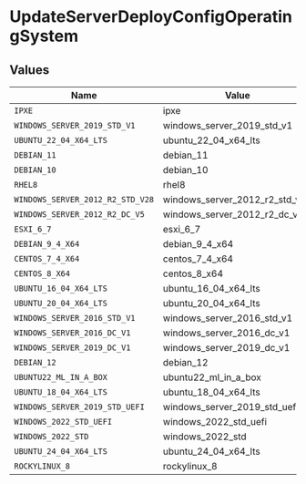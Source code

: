 # UpdateServerDeployConfigOperatingSystem


## Values

| Name                             | Value                            |
| -------------------------------- | -------------------------------- |
| `IPXE`                           | ipxe                             |
| `WINDOWS_SERVER_2019_STD_V1`     | windows_server_2019_std_v1       |
| `UBUNTU_22_04_X64_LTS`           | ubuntu_22_04_x64_lts             |
| `DEBIAN_11`                      | debian_11                        |
| `DEBIAN_10`                      | debian_10                        |
| `RHEL8`                          | rhel8                            |
| `WINDOWS_SERVER_2012_R2_STD_V28` | windows_server_2012_r2_std_v28   |
| `WINDOWS_SERVER_2012_R2_DC_V5`   | windows_server_2012_r2_dc_v5     |
| `ESXI_6_7`                       | esxi_6_7                         |
| `DEBIAN_9_4_X64`                 | debian_9_4_x64                   |
| `CENTOS_7_4_X64`                 | centos_7_4_x64                   |
| `CENTOS_8_X64`                   | centos_8_x64                     |
| `UBUNTU_16_04_X64_LTS`           | ubuntu_16_04_x64_lts             |
| `UBUNTU_20_04_X64_LTS`           | ubuntu_20_04_x64_lts             |
| `WINDOWS_SERVER_2016_STD_V1`     | windows_server_2016_std_v1       |
| `WINDOWS_SERVER_2016_DC_V1`      | windows_server_2016_dc_v1        |
| `WINDOWS_SERVER_2019_DC_V1`      | windows_server_2019_dc_v1        |
| `DEBIAN_12`                      | debian_12                        |
| `UBUNTU22_ML_IN_A_BOX`           | ubuntu22_ml_in_a_box             |
| `UBUNTU_18_04_X64_LTS`           | ubuntu_18_04_x64_lts             |
| `WINDOWS_SERVER_2019_STD_UEFI`   | windows_server_2019_std_uefi     |
| `WINDOWS_2022_STD_UEFI`          | windows_2022_std_uefi            |
| `WINDOWS_2022_STD`               | windows_2022_std                 |
| `UBUNTU_24_04_X64_LTS`           | ubuntu_24_04_x64_lts             |
| `ROCKYLINUX_8`                   | rockylinux_8                     |